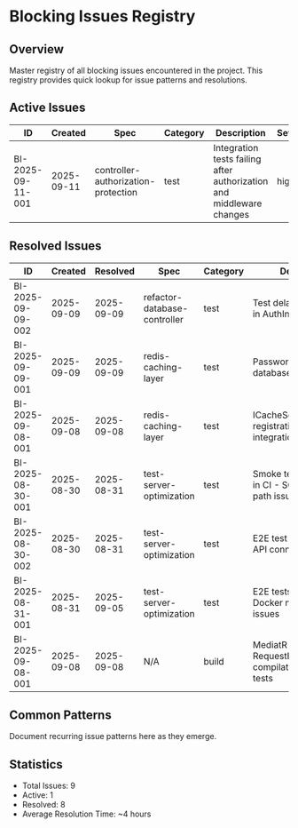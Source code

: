 # Blocking Issues Registry

## Overview
Master registry of all blocking issues encountered in the project. This registry provides quick lookup for issue patterns and resolutions.

## Active Issues
| ID | Created | Spec | Category | Description | Severity |
|---|---|---|---|---|---|
| BI-2025-09-11-001 | 2025-09-11 | controller-authorization-protection | test | Integration tests failing after authorization and middleware changes | high |

## Resolved Issues
| ID | Created | Resolved | Spec | Category | Description | Resolution Summary |
|---|---|---|---|---|---|---|
| BI-2025-09-09-002 | 2025-09-09 | 2025-09-09 | refactor-database-controller | test | Test delay anti-pattern in AuthInterceptor tests | Refactored to use fakeAsync/tick instead of setTimeout delays |
| BI-2025-09-09-001 | 2025-09-09 | 2025-09-09 | redis-caching-layer | test | Password reset tests database isolation failure | Fixed DatabaseTestService to clean Users and PasswordResetTokens tables |
| BI-2025-09-08-001 | 2025-09-08 | 2025-09-08 | redis-caching-layer | test | ICacheService DI registration missing in integration tests | Unified ICacheService interfaces between App and Infrastructure layers |
| BI-2025-08-30-001 | 2025-08-30 | 2025-08-31 | test-server-optimization | test | Smoke test auth failure in CI - SQLite database path issues | Fixed TestDatabaseFactory to use current directory in CI, added 0.0.0.0 binding for Docker |
| BI-2025-08-30-002 | 2025-08-30 | 2025-08-31 | test-server-optimization | test | E2E test timeouts and API connection failures | Fixed manual cleanup timeout, hardcoded URLs, and Docker networking issues |
| BI-2025-08-31-001 | 2025-08-31 | 2025-09-05 | test-server-optimization | test | E2E tests failing in CI - Docker networking issues | Resolved by using correct playwright.config.webserver.ts configuration with Playwright's built-in webServer feature |
| BI-2025-09-08-001 | 2025-09-08 | 2025-09-08 | N/A | build | MediatR 13 RequestHandlerDelegate compilation errors in tests | Fixed by adding CancellationToken parameter to test delegate lambdas |

## Common Patterns
Document recurring issue patterns here as they emerge.

## Statistics
- Total Issues: 9
- Active: 1
- Resolved: 8
- Average Resolution Time: ~4 hours